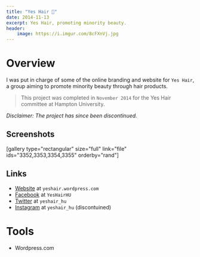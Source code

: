 ```yaml
---
title: "Yes Hair 💇"
date: 2014-11-13
excerpt: Yes Hair, promoting minority beauty.
header:
    image: https://i.imgur.com/8cFXnVj.jpg
---
```


Overview
========

I was put in charge of some of the online branding and website for
`Yes Hair`, a group aiming to promote minority beauty through hair
products.

> This project was completed in `November 2014` for the Yes Hair
> committee at Hampton University.

*Disclaimer: The project has since been discontinued.*

Screenshots
-----------

\[gallery type="rectangular" size="full" link="file"
ids="3352,3353,3354,3355" orderby="rand"\]

Links
-----

- [Website](https://yeshair.wordpress.com/ "Yes Hair") at
    `yeshair.wordpress.com`
- [Facebook](https://www.facebook.com/YesHairHU/ "Yes Hair - Facebook")
    at `YesHairHU`
- [Twitter](https://twitter.com/yeshair_hu "Yes Hair - Twitter") at
    `yeshair_hu`
- [Instagram](https://instagram.com/yeshair_hu/ "Yes Hair - Instagram")
    at `yeshair_hu` (discontuined)

Tools
=====

-   Wordpress.com
